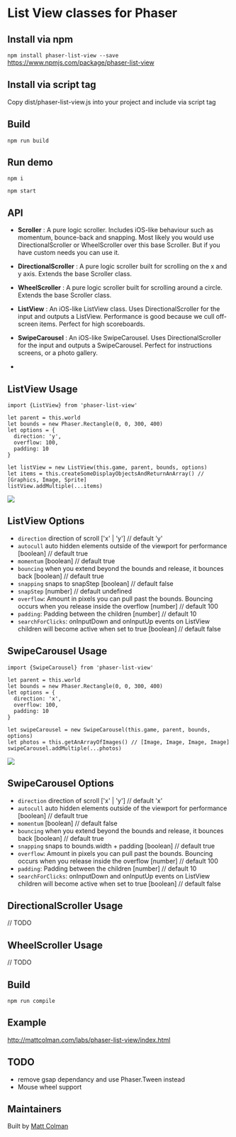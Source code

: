 # List View classes for Phaser

## Install via npm
`npm install phaser-list-view --save`
https://www.npmjs.com/package/phaser-list-view

## Install via script tag
Copy dist/phaser-list-view.js into your project and include via script tag

## Build
`npm run build`

## Run demo
`npm i`

`npm start`

## API
- **Scroller** : A pure logic scroller. Includes iOS-like behaviour such as momentum, bounce-back and snapping. Most likely you would use DirectionalScroller or WheelScroller over this base Scroller. But if you have custom needs you can use it.
- **DirectionalScroller** : A pure logic scroller built for scrolling on the x and y axis. Extends the base Scroller class.
- **WheelScroller** : A pure logic scroller built for scrolling around a circle. Extends the base Scroller class.
- **ListView** : An iOS-like ListView class. Uses DirectionalScroller for the input and outputs a ListView. Performance is good because we cull off-screen items.
Perfect for high scoreboards.
- **SwipeCarousel** : An iOS-like SwipeCarousel. Uses DirectionalScroller for the input and outputs a SwipeCarousel. Perfect for instructions screens, or a photo gallery.

-
## ListView Usage
```
import {ListView} from 'phaser-list-view'

let parent = this.world
let bounds = new Phaser.Rectangle(0, 0, 300, 400)
let options = {
  direction: 'y',
  overflow: 100,
  padding: 10
}

let listView = new ListView(this.game, parent, bounds, options)
let items = this.createSomeDisplayObjectsAndReturnAnArray() // [Graphics, Image, Sprite]
listView.addMultiple(...items)
```
![](http://i.imgur.com/XgdgqYX.gif)

## ListView Options
- `direction` direction of scroll  ['x' | 'y'] // default 'y'
- `autocull` auto hidden elements outside of the viewport for performance [boolean] // default true
- `momentum` [boolean] // default true
- `bouncing` when you extend beyond the bounds and release, it bounces back [boolean] // default true
- `snapping` snaps to snapStep [boolean] // default false
- `snapStep` [number] // default undefined
- `overflow`: Amount in pixels you can pull past the bounds. Bouncing occurs when you release inside the overflow [number] // default 100
- `padding`: Padding between the children [number] // default 10
- `searchForClicks`: onInputDown and onInputUp events on ListView children will become active when set to true [boolean] // default false

## SwipeCarousel Usage
```
import {SwipeCarousel} from 'phaser-list-view'

let parent = this.world
let bounds = new Phaser.Rectangle(0, 0, 300, 400)
let options = {
  direction: 'x',
  overflow: 100,
  padding: 10
}

let swipeCarousel = new SwipeCarousel(this.game, parent, bounds, options)
let photos = this.getAnArrayOfImages() // [Image, Image, Image, Image]
swipeCarousel.addMultiple(...photos)
```
![](http://i.imgur.com/Sp5aE0H.gif)

## SwipeCarousel Options
- `direction` direction of scroll  ['x' | 'y'] // default 'x'
- `autocull` auto hidden elements outside of the viewport for performance [boolean] // default true
- `momentum` [boolean] // default false
- `bouncing` when you extend beyond the bounds and release, it bounces back [boolean] // default true
- `snapping` snaps to bounds.width + padding [boolean] // default true
- `overflow`: Amount in pixels you can pull past the bounds. Bouncing occurs when you release inside the overflow [number] // default 100
- `padding`: Padding between the children [number] // default 10
- `searchForClicks`: onInputDown and onInputUp events on ListView children will become active when set to true [boolean] // default false

## DirectionalScroller Usage
// TODO
## WheelScroller Usage
// TODO

## Build
`npm run compile`

## Example
http://mattcolman.com/labs/phaser-list-view/index.html

## TODO
- remove gsap dependancy and use Phaser.Tween instead
- Mouse wheel support

## Maintainers
Built by [Matt Colman](https://twitter.com/matt_colman)
